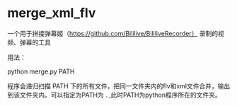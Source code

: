# merge_xml_flv

一个用于拼接弹幕姬（https://github.com/Bililive/BililiveRecorder） 录制的视频、弹幕的工具

用法：

python merge.py PATH

程序会递归扫描 PATH 下的所有文件，把同一文件夹内的flv和xml文件合并，输出到该文件夹内。可以指定为PATH为 . ,此时PATH为python程序所在的文件夹。
